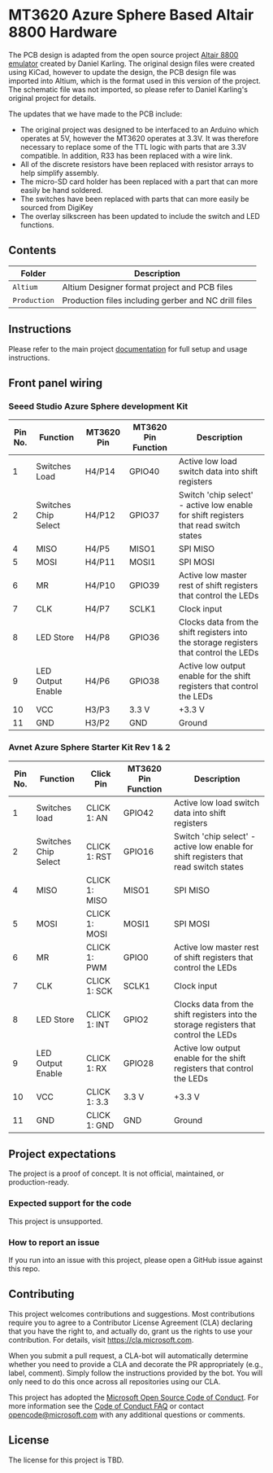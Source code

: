 # MT3620 Azure Sphere Based Altair 8800 Hardware

The PCB design is adapted from the open source project [Altair 8800 emulator](http://dankar.github.io/emulator/2015/04/12/altair-8800-emulator/) created by Daniel Karling. The original design files were created using KiCad, however to update the design, the PCB design file was imported into Altium, which is the format used in this version of the project. The schematic file was not imported, so please refer to Daniel Karling's original project for details.

The updates that we have made to the PCB include:

 - The original project was designed to be interfaced to an Arduino which operates at 5V, however the MT3620 operates at 3.3V. It was therefore necessary to replace some of the TTL logic with parts that are 3.3V compatible. In addition, R33 has been  replaced with a wire link.
 - All of the discrete resistors have been replaced with resistor arrays to help simplify assembly.
 - The micro-SD card holder has been replaced with a part that can more easily be hand soldered.  
 - The switches have been replaced with parts that can more easily be sourced from DigiKey
 - The overlay silkscreen has been updated to include the switch and LED functions.

## Contents

| Folder | Description |
|-------------|-------------|
| `Altium`       | Altium Designer format project and PCB files |
| `Production`       | Production files including gerber and NC drill files |

## Instructions

Please refer to the main project [documentation](https://github.com/AzureSphereCloudEnabledAltair8800/AzureSphereAltair8800/wiki) for full setup and usage instructions.

## Front panel wiring

### Seeed Studio Azure Sphere development Kit

Pin No. | Function | MT3620 Pin | MT3620 Pin Function | Description
--------|----------|------------|---------------------|------------
1 | Switches Load | H4/P14 | GPIO40 | Active low load switch data into shift registers
2 | Switches Chip Select | H4/P12 | GPIO37 | Switch 'chip select' - active low enable for shift registers that read switch states
4 | MISO | H4/P5 | MISO1 | SPI MISO
5 | MOSI | H4/P11 | MOSI1 | SPI MOSI
6 | MR | H4/P10 | GPIO39 | Active low master rest of shift registers that control the LEDs
7 | CLK | H4/P7 | SCLK1 | Clock input
8 | LED Store | H4/P8 | GPIO36 | Clocks data from the shift registers into the storage registers that control the LEDs
9 | LED Output Enable | H4/P6 | GPIO38 | Active low output enable for the shift registers that control the LEDs
10 | VCC | H3/P3 | 3.3 V | +3.3 V
11 | GND | H3/P2 | GND | Ground

### Avnet Azure Sphere Starter Kit Rev 1 & 2

Pin No. | Function | Click Pin | MT3620 Pin Function | Description
--------|----------|------------|---------------------|------------
1 | Switches load | CLICK 1: AN | GPIO42 | Active low load switch data into shift registers
2 | Switches Chip Select | CLICK 1: RST | GPIO16 | Switch 'chip select' - active low enable for shift registers that read switch states
4 | MISO | CLICK 1: MISO | MISO1 | SPI MISO
5 | MOSI | CLICK 1: MOSI | MOSI1 | SPI MOSI
6 | MR | CLICK 1: PWM | GPIO0 | Active low master rest of shift registers that control the LEDs
7 | CLK | CLICK 1: SCK | SCLK1 | Clock input
8 | LED Store | CLICK 1: INT | GPIO2 | Clocks data from the shift registers into the storage registers that control the LEDs
9 | LED Output Enable | CLICK 1: RX | GPIO28 | Active low output enable for the shift registers that control the LEDs
10 | VCC | CLICK 1: 3.3 | 3.3 V | +3.3 V
11 | GND | CLICK 1: GND | GND | Ground

## Project expectations

The project is a proof of concept. It is not official, maintained, or production-ready.

### Expected support for the code
This project is unsupported.

### How to report an issue
If you run into an issue with this project, please open a GitHub issue against this repo.

## Contributing

This project welcomes contributions and suggestions. Most contributions require you to
agree to a Contributor License Agreement (CLA) declaring that you have the right to,
and actually do, grant us the rights to use your contribution. For details, visit
https://cla.microsoft.com.

When you submit a pull request, a CLA-bot will automatically determine whether you need
to provide a CLA and decorate the PR appropriately (e.g., label, comment). Simply follow the
instructions provided by the bot. You will only need to do this once across all repositories using our CLA.

This project has adopted the [Microsoft Open Source Code of Conduct](https://opensource.microsoft.com/codeofconduct/).
For more information see the [Code of Conduct FAQ](https://opensource.microsoft.com/codeofconduct/faq/)
or contact [opencode@microsoft.com](mailto:opencode@microsoft.com) with any additional questions or comments.

## License

The license for this project is TBD.
